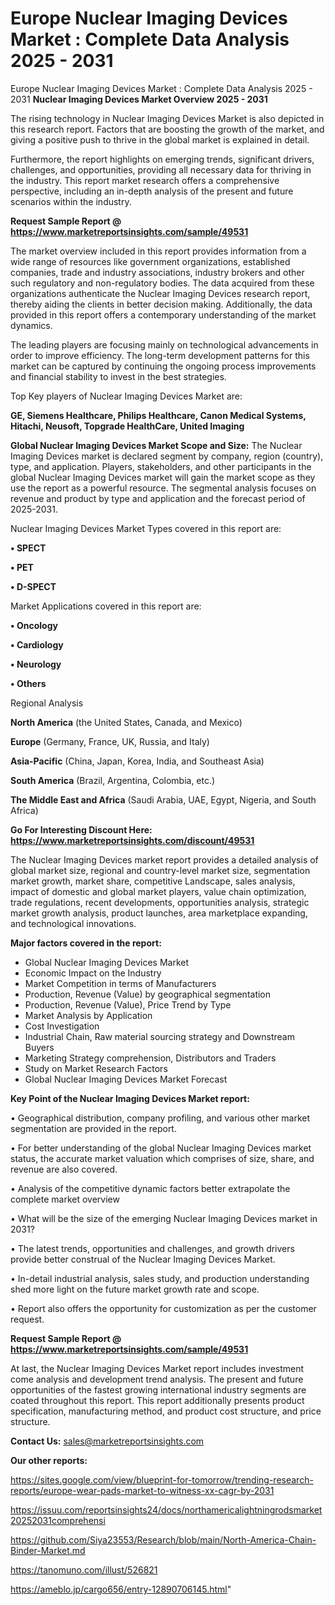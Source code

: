 # Europe Nuclear Imaging Devices Market : Complete Data Analysis 2025 - 2031
Europe Nuclear Imaging Devices Market : Complete Data Analysis 2025 - 2031
<Strong> Nuclear Imaging Devices Market Overview 2025 - 2031</strong>

The rising technology in Nuclear Imaging Devices Market is also depicted in this research report. Factors that are boosting the growth of the market, and giving a positive push to thrive in the global market is explained in detail.

Furthermore, the report highlights on emerging trends, significant drivers, challenges, and opportunities, providing all necessary data for thriving in the industry. This report market research offers a comprehensive perspective, including an in-depth analysis of the present and future scenarios within the industry.

<strong>Request Sample Report @ <a href=https://www.marketreportsinsights.com/sample/49531>https://www.marketreportsinsights.com/sample/49531</a></strong>

The market overview included in this report provides information from a wide range of resources like government organizations, established companies, trade and industry associations, industry brokers and other such regulatory and non-regulatory bodies. The data acquired from these organizations authenticate the Nuclear Imaging Devices research report, thereby aiding the clients in better decision making. Additionally, the data provided in this report offers a contemporary understanding of the market dynamics.

The leading players are focusing mainly on technological advancements in order to improve efficiency. The long-term development patterns for this market can be captured by continuing the ongoing process improvements and financial stability to invest in the best strategies.

Top Key players of Nuclear Imaging Devices Market are:

<strong>GE, Siemens Healthcare, Philips Healthcare, Canon Medical Systems, Hitachi, Neusoft, Topgrade HealthCare, United Imaging</strong>

<strong><b>Global Nuclear Imaging Devices Market Scope and Size:</b></strong>
The Nuclear Imaging Devices market is declared segment by company, region (country), type, and application. Players, stakeholders, and other participants in the global Nuclear Imaging Devices market will gain the market scope as they use the report as a powerful resource. The segmental analysis focuses on revenue and product by type and application and the forecast period of 2025-2031.

Nuclear Imaging Devices Market Types covered in this report are:

<strong>•  SPECT

•  PET

•  D-SPECT</strong>

Market Applications covered in this report are:

<strong>•  Oncology

•  Cardiology

•  Neurology

•  Others</strong> 

Regional Analysis

<strong>North America</strong> (the United States, Canada, and Mexico)

<strong>Europe</strong> (Germany, France, UK, Russia, and Italy)

<strong>Asia-Pacific</strong> (China, Japan, Korea, India, and Southeast Asia)

<strong>South America</strong> (Brazil, Argentina, Colombia, etc.)

<strong>The Middle East and Africa</strong> (Saudi Arabia, UAE, Egypt, Nigeria, and South Africa)

<strong>Go For Interesting Discount Here: <a href=https://www.marketreportsinsights.com/discount/49531>https://www.marketreportsinsights.com/discount/49531</a></strong>

The Nuclear Imaging Devices market report provides a detailed analysis of global market size, regional and country-level market size, segmentation market growth, market share, competitive Landscape, sales analysis, impact of domestic and global market players, value chain optimization, trade regulations, recent developments, opportunities analysis, strategic market growth analysis, product launches, area marketplace expanding, and technological innovations.

<strong><b>Major factors covered in the report:</b></strong>
<ul>
  <li>Global Nuclear Imaging Devices Market </li>
  <li>Economic Impact on the Industry</li>
  <li>Market Competition in terms of Manufacturers</li>
  <li>Production, Revenue (Value) by geographical segmentation</li>
  <li>Production, Revenue (Value), Price Trend by Type</li>
  <li>Market Analysis by Application</li>
  <li>Cost Investigation</li>
  <li>Industrial Chain, Raw material sourcing strategy and Downstream Buyers</li>
  <li>Marketing Strategy comprehension, Distributors and Traders</li>
  <li>Study on Market Research Factors</li>
  <li>Global Nuclear Imaging Devices Market Forecast</li>
</ul>

<strong><b>Key Point of the Nuclear Imaging Devices Market report:</b></strong>

• Geographical distribution, company profiling, and various other market segmentation are provided in the report.

• For better understanding of the global Nuclear Imaging Devices market status, the accurate market valuation which comprises of size, share, and revenue are also covered.

• Analysis of the competitive dynamic factors better extrapolate the complete market overview

• What will be the size of the emerging Nuclear Imaging Devices market in 2031?

• The latest trends, opportunities and challenges, and growth drivers provide better construal of the Nuclear Imaging Devices Market.

• In-detail industrial analysis, sales study, and production understanding shed more light on the future market growth rate and scope.

• Report also offers the opportunity for customization as per the customer request.

<strong>Request Sample Report @ <a href=https://www.marketreportsinsights.com/sample/49531>https://www.marketreportsinsights.com/sample/49531</a></strong>

At last, the Nuclear Imaging Devices Market report includes investment come analysis and development trend analysis. The present and future opportunities of the fastest growing international industry segments are coated throughout this report. This report additionally presents product specification, manufacturing method, and product cost structure, and price structure.

<strong>Contact Us:</strong>
sales@marketreportsinsights.com

<strong>Our other reports:</strong>

<a href=https://sites.google.com/view/blueprint-for-tomorrow/trending-research-reports/europe-wear-pads-market-to-witness-xx-cagr-by-2031>https://sites.google.com/view/blueprint-for-tomorrow/trending-research-reports/europe-wear-pads-market-to-witness-xx-cagr-by-2031</a>

<a href=https://issuu.com/reportsinsights24/docs/northamericalightningrodsmarket20252031comprehensi>https://issuu.com/reportsinsights24/docs/northamericalightningrodsmarket20252031comprehensi</a>

<a href=https://github.com/Siya23553/Research/blob/main/North-America-Chain-Binder-Market.md>https://github.com/Siya23553/Research/blob/main/North-America-Chain-Binder-Market.md</a>

<a href=https://tanomuno.com/illust/526821>https://tanomuno.com/illust/526821</a>

<a href=https://ameblo.jp/cargo656/entry-12890706145.html>https://ameblo.jp/cargo656/entry-12890706145.html</a>"
